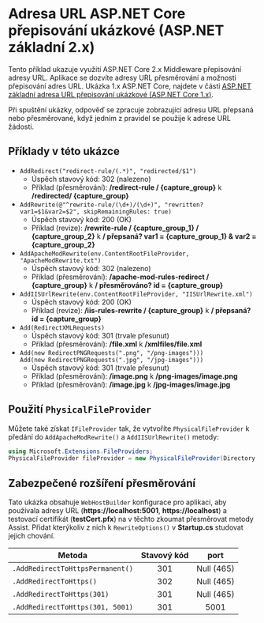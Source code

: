 # <a name="aspnet-core-url-rewriting-sample-aspnet-core-2x"></a>Adresa URL ASP.NET Core přepisování ukázkové (ASP.NET základní 2.x)

Tento příklad ukazuje využití ASP.NET Core 2.x Middleware přepisování adresy URL. Aplikace se dozvíte adresy URL přesměrování a možnosti přepisování adres URL. Ukázka 1.x ASP.NET Core, najdete v části [ASP.NET základní adresa URL přepisování ukázkové (ASP.NET Core 1.x)](https://github.com/aspnet/Docs/tree/master/aspnetcore/fundamentals/url-rewriting/samples/1.x).

Při spuštění ukázky, odpověď se zpracuje zobrazující adresu URL přepsaná nebo přesměrované, když jedním z pravidel se použije k adrese URL žádosti.

## <a name="examples-in-this-sample"></a>Příklady v této ukázce

* `AddRedirect("redirect-rule/(.*)", "redirected/$1")`
  - Úspěch stavový kód: 302 (nalezeno)
  - Příklad (přesměrování): **/redirect-rule / {capture_group}** k **/redirected/ {capture_group}**
* `AddRewrite(@"^rewrite-rule/(\d+)/(\d+)", "rewritten?var1=$1&var2=$2", skipRemainingRules: true)`
  - Úspěch stavový kód: 200 (OK)
  - Příklad (revize): **/rewrite-rule / {capture_group_1} / {capture_group_2}** k **/ přepsaná? var1 = {capture_group_1} & var2 = {capture_group_2}**
* `AddApacheModRewrite(env.ContentRootFileProvider, "ApacheModRewrite.txt")`
  - Úspěch stavový kód: 302 (nalezeno)
  - Příklad (přesměrování): **/apache-mod-rules-redirect / {capture_group}** k **/ přesměrováno? id = {capture_group}**
* `AddIISUrlRewrite(env.ContentRootFileProvider, "IISUrlRewrite.xml")`
  - Úspěch stavový kód: 200 (OK)
  - Příklad (revize): **/iis-rules-rewrite / {capture_group}** k **/ přepsaná? id = {capture_group}**
* `Add(RedirectXMLRequests)`
  - Úspěch stavový kód: 301 (trvale přesunut)
  - Příklad (přesměrování): **/file.xml** k **/xmlfiles/file.xml**
* `Add(new RedirectPNGRequests(".png", "/png-images")))`<br>`Add(new RedirectPNGRequests(".jpg", "/jpg-images")))`
  - Úspěch stavový kód: 301 (trvale přesunut)
  - Příklad (přesměrování): **/image.png** k **/png-images/image.png**
  - Příklad (přesměrování): **/image.jpg** k **/jpg-images/image.jpg**

## <a name="using-a-physicalfileprovider"></a>Použití `PhysicalFileProvider`
Můžete také získat `IFileProvider` tak, že vytvoříte `PhysicalFileProvider` k předání do `AddApacheModRewrite()` a `AddIISUrlRewrite()` metody:
```csharp
using Microsoft.Extensions.FileProviders;
PhysicalFileProvider fileProvider = new PhysicalFileProvider(Directory.GetCurrentDirectory());
```
## <a name="secure-redirection-extensions"></a>Zabezpečené rozšíření přesměrování
Tato ukázka obsahuje `WebHostBuilder` konfigurace pro aplikaci, aby používala adresy URL (**https://localhost:5001**, **https://localhost**) a testovací certifikát (**testCert.pfx**) na v těchto zkoumat přesměrovat metody Assist. Přidat kterýkoliv z nich k `RewriteOptions()` v **Startup.cs** studovat jejich chování.


|              Metoda              | Stavový kód |    port    |
|----------------------------------|:-----------:|:----------:|
| `.AddRedirectToHttpsPermanent()` |     301     | Null (465) |
|     `.AddRedirectToHttps()`      |     302     | Null (465) |
|    `.AddRedirectToHttps(301)`    |     301     | Null (465) |
| `.AddRedirectToHttps(301, 5001)` |     301     |    5001    |

